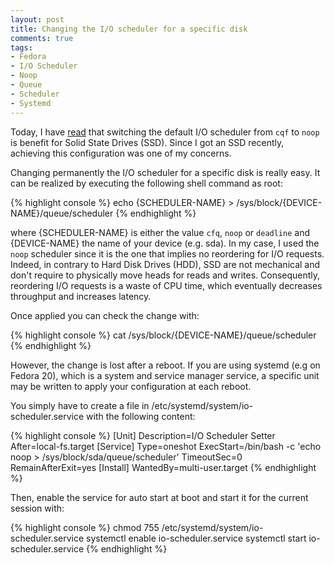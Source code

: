 ```yaml
---
layout: post
title: Changing the I/O scheduler for a specific disk
comments: true
tags:
- Fedora
- I/O Scheduler
- Noop
- Queue
- Scheduler
- Systemd
---
```

Today, I have [read][io-scheduler-switch] that switching the default I/O scheduler from `cqf` to `noop` is benefit for Solid State Drives (SSD). Since I got an SSD recently, achieving this configuration was one of my concerns.

<!--more-->

Changing permanently the I/O scheduler for a specific disk is really easy. It can be realized by executing the following shell command as root:

{% highlight console %}
echo {SCHEDULER-NAME} > /sys/block/{DEVICE-NAME}/queue/scheduler
{% endhighlight %}

where {SCHEDULER-NAME} is either the value `cfq`, `noop` or `deadline` and {DEVICE-NAME} the name of your device (e.g. sda). In my case, I used the `noop` scheduler since it is the one that implies no reordering for I/O requests. Indeed, in contrary to Hard Disk Drives (HDD), SSD are not mechanical and don't require to physically move heads for reads and writes. Consequently, reordering I/O requests is a waste of CPU time, which eventually decreases throughput and increases latency.

Once applied you can check the change with:

{% highlight console %}
cat /sys/block/{DEVICE-NAME}/queue/scheduler
{% endhighlight %}

However, the change is lost after a reboot. If you are using systemd (e.g on Fedora 20), which is a system and service manager service, a specific unit may be written to apply your configuration at each reboot.

You simply have to create a file in /etc/systemd/system/io-scheduler.service with the following content:

{% highlight console %}
[Unit]
Description=I/O Scheduler Setter
After=local-fs.target
[Service]
Type=oneshot
ExecStart=/bin/bash -c 'echo noop > /sys/block/sda/queue/scheduler'
TimeoutSec=0
RemainAfterExit=yes
[Install]
WantedBy=multi-user.target
{% endhighlight %}

Then, enable the service for auto start at boot and start it for the current session with:

{% highlight console %}
chmod 755 /etc/systemd/system/io-scheduler.service
systemctl enable io-scheduler.service
systemctl start io-scheduler.service
{% endhighlight %}


[io-scheduler-switch]: https://wiki.archlinux.org/index.php/Solid_State_Drives#I.2FO_Scheduler
